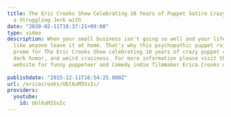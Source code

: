 ```yaml
---
title: The Eric Crooks Show Celebrating 10 Years of Puppet Satire Crazy Comedy with
  a Struggling Jerk with
date: "2020-02-11T18:37:21+08:00"
type: video
description: When your small business isn't going so well and your life totally sucks,
  like anyone leave it at home. That's why this psychopathic puppet ruined yet another
  promo for The Eric Crooks Show celebrating 10 years of crazy puppet comedy, satire,
  dark humor, and weird craziness. For more information please visit the official
  website for funny puppeteer and Comedy indie filmmaker Erica Crooks only on officialericcrooks.com
  .
publishdate: "2015-12-11T16:54:25.000Z"
url: /ericacrooks/Ubl6uM3SsIc/
providers:
  youtube:
    id: Ubl6uM3SsIc
---
```

